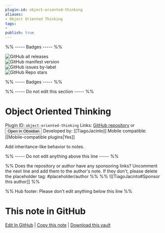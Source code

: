 ```yaml
---
plugin-id: object-oriented-thinking
aliases:
- Object Oriented Thinking
tags: 
- 
publish: true
---
```


%% ----- Badges ----- %%

![GitHub all releases](https://img.shields.io/github/downloads/TiagoJacinto/obsidian-object-oriented-thinking/total?color=573E7A&logo=github&style=for-the-badge)   
![GitHub manifest version](https://img.shields.io/github/manifest-json/v/TiagoJacinto/obsidian-object-oriented-thinking?color=573E7A&logo=github&style=for-the-badge)   
![GitHub issues by-label](https://img.shields.io/github/issues/TiagoJacinto/obsidian-object-oriented-thinking/help%20wanted?color=573E7A&logo=github&style=for-the-badge)   
![GitHub Repo stars](https://img.shields.io/github/stars/TiagoJacinto/obsidian-object-oriented-thinking?color=573E7A&logo=github&style=for-the-badge)

%% ----- Badges ----- %%

%% ----- Do not edit this section ----- %%

# Object Oriented Thinking

Plugin ID: `object-oriented-thinking`
Links: [GitHub repository](https://github.com/TiagoJacinto/obsidian-object-oriented-thinking) or [<button id=HH>Open in Obsidian</button>](obsidian://show-plugin?id=object-oriented-thinking)
Developed by: [[TiagoJacinto]]
Mobile compatible: [[Mobile-compatible plugins|Yes]]

Add inheritance-like behavior to notes.

%% ----- Do not edit anything above this line ----- %% 

%% Does the repository or author have any sponsoring links? Uncomment the next line and add them to the author's note. If they don't, please delete the placeholder tag: #placeholder/author %%
%% ![[TiagoJacinto#Sponsor this author]] %%

%% Hub footer: Please don't edit anything below this line %%

# This note in GitHub

<span class="git-footer">[Edit In GitHub](https://github.dev/obsidian-community/obsidian-hub/blob/main/02%20-%20Community%20Expansions/02.05%20All%20Community%20Expansions/Plugins/object-oriented-thinking.md "git-hub-edit-note") | [Copy this note](https://raw.githubusercontent.com/obsidian-community/obsidian-hub/main/02%20-%20Community%20Expansions/02.05%20All%20Community%20Expansions/Plugins/object-oriented-thinking.md "git-hub-copy-note") | [Download this vault](https://github.com/obsidian-community/obsidian-hub/archive/refs/heads/main.zip "git-hub-download-vault") </span>
